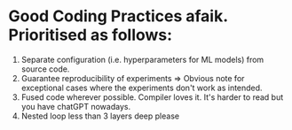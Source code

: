 # Good Coding Practices afaik. Prioritised as follows:
1. Separate configuration (i.e. hyperparameters for ML models) from source code.
2. Guarantee reproducibility of experiments => Obvious note for exceptional cases where the experiments don't work as intended.
3. Fused code wherever possible. Compiler loves it. It's harder to read but you have chatGPT nowadays.
4. Nested loop less than 3 layers deep please
 
